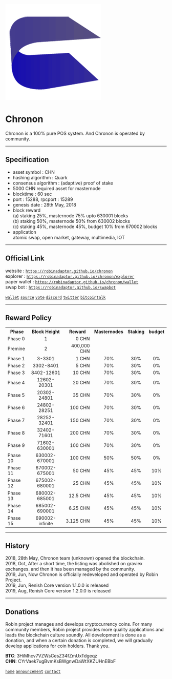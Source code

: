 ![](https://github.com/robinadaptor/logo/blob/master/chronon.png)   

# Chronon
  
Chronon is a 100% pure POS system. And Chronon is operated by community.
  
***
## Specification  
  
* asset symbol : CHN  
* hashing algorithm : Quark  
* consensus algorithm : (adaptive) proof of stake  
* 5000 CHN required asset for masternode  
* blocktime : 60 sec  
* port : 15288, rpcport : 15289  
* genesis date : 28th May, 2018  
* block reward  
  (a) staking 25%, masternode 75% upto 630001 blocks   
  (b) staking 50%, masternode 50% from 630002 blocks   
  (c) staking 45%, masternode 45%, budget 10% from 670002 blocks   
* application   
  atomic swap, open market, gateway, multimedia, IOT
  
***
## Official Link  
  
website : [`https://robinadaptor.github.io/chronon`](https://robinadaptor.github.io/chronon)      
explorer : [`https://robinadaptor.github.io/chronon/explorer`](https://robinadaptor.github.io/chronon/explorer)   
paper wallet : [`https://robinadaptor.github.io/chronon/wallet`](https://robinadaptor.github.io/chronon/wallet)   
swap bot : [`https://robinadaptor.github.io/swapbot`](https://robinadaptor.github.io/swapbot)   
  
[`wallet`](https://github.com/robinadaptor/chronon/releases) [`source`](https://github.com/robinadaptor/chronon) [`vote`](https://robinadaptor.github.io/chronon/vote) [`discord`](https://discord.gg/zYvFFJU) [`twitter`](https://twitter.com/robinadaptor) [`bitcointalk`](https://bitcointalk.org/index.php?topic=5149230)         

***
## Reward Policy  

<table>
<th>Phase</th><th>Block Height</th><th>Reward</th><th>Masternodes</th><th>Staking</th><th>budget</th>
<tr><td>Phase 0</td><td align="center">1</td><td align="right">0 CHN</td><td align="center"></td><td align="center"></td><td align="center"></td></tr>
<tr><td>Premine</td><td align="center">2</td><td align="right">400,000 CHN</td><td align="center"></td><td align="center"></td><td align="center"></td></tr>
<tr><td>Phase 1</td><td align="center">3-3301</td><td align="right">1 CHN</td><td align="center">70%</td><td align="center">30%</td><td align="center">0%</td></tr>
<tr><td>Phase 2</td><td align="center">3302-8401</td><td align="right">5 CHN</td><td align="center">70%</td><td align="center">30%</td><td align="center">0%</td></tr>
<tr><td>Phase 3</td><td align="center">8402-12601</td><td align="right">10 CHN</td><td align="center">70%</td><td align="center">30%</td><td align="center">0%</td></tr>
<tr><td>Phase 4</td><td align="center">12602-20301</td><td align="right">20 CHN</td><td align="center">70%</td><td align="center">30%</td><td align="center">0%</td></tr>
<tr><td>Phase 5</td><td align="center">20302-24801</td><td align="right">35 CHN</td><td align="center">70%</td><td align="center">30%</td><td align="center">0%</td></tr>
<tr><td>Phase 6</td><td align="center">24802-28251</td><td align="right">100 CHN</td><td align="center">70%</td><td align="center">30%</td><td align="center">0%</td></tr>
<tr><td>Phase 7</td><td align="center">28252-32401</td><td align="right">150 CHN</td><td align="center">70%</td><td align="center">30%</td><td align="center">0%</td></tr>
<tr><td>Phase 8</td><td align="center">32402-71601</td><td align="right">200 CHN</td><td align="center">70%</td><td align="center">30%</td><td align="center">0%</td></tr>
<tr><td>Phase 9</td><td align="center">71602-630001</td><td align="right">100 CHN</td><td align="center">70%</td><td align="center">30%</td><td align="center">0%</td></tr>
<tr><td>Phase 10</td><td align="center">630002-670001</td><td align="right">100 CHN</td><td align="center">50%</td><td align="center">50%</td><td align="center">0%</td></tr>
<tr><td>Phase 11</td><td align="center">670002-675001</td><td align="right">50 CHN</td><td align="center">45%</td><td align="center">45%</td><td align="center">10%</td></tr>
<tr><td>Phase 12</td><td align="center">675002-680001</td><td align="right">25 CHN</td><td align="center">45%</td><td align="center">45%</td><td align="center">10%</td></tr>
<tr><td>Phase 13</td><td align="center">680002-685001</td><td align="right">12.5 CHN</td><td align="center">45%</td><td align="center">45%</td><td align="center">10%</td></tr>
<tr><td>Phase 14</td><td align="center">685002-690001</td><td align="right">6.25 CHN</td><td align="center">45%</td><td align="center">45%</td><td align="center">10%</td></tr>
<tr><td>Phase 15</td><td align="center">690002-infinite</td><td align="right">3.125 CHN</td><td align="center">45%</td><td align="center">45%</td><td align="center">10%</td></tr>
</table>

***
## History  
  
2018, 28th May, Chronon team (unknown) opened the blockchain.  
2018, Oct, After a short time, the listing was abolished on graviex exchanges. and then it has been managed by the community.  
2019, Jun, Now Chronon is officially redeveloped and operated by Robin Project.  
2019, Jun, Renish Core version 1.1.0.0 is released   
2019, Aug, Renish Core version 1.2.0.0 is released   

***
## Donations 
  
Robin project manages and develops cryptocurrency coins. For many community members, Robin project provides more quality applications and leads the blockchain culture soundly. All development is done as a donation, and when a certain donation is completed, we will gradually develop applications for coin holders. Thank you.  
  
**BTC**: 3HiMhcv7VZWsCesZ34fZmUxTdgeqz    
**CHN**: CYrVaek7ugBvmKsBWgnwDaWtXKZUHnEBbF  
  
[`home`](https://github.com/robinadaptor)  [`announcement`](https://github.com/robinadaptor/announcement)  [`contact`](https://github.com/robinadaptor/POS-helper)  